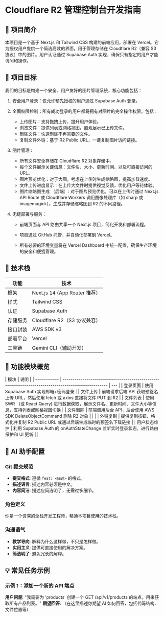 # Cloudflare R2 管理控制台开发指南

## 📝 项目简介

本项目是一个基于 Next.js 和 Tailwind CSS 构建的前端应用，部署在 Vercel。它为授权用户提供一个简洁高效的界面，用于管理存储在 Cloudflare R2（兼容 S3 协议）中的图片。用户认证通过 Supabase Auth 实现，确保只有指定的用户才能访问和操作。

## 🚀 项目目标

我们的目标是构建一个安全、用户友好的图片管理系统，核心功能包括：

1. 安全用户登录：仅允许预先授权的用户通过 Supabase Auth 登录。
2. 全面权限控制：所有成功登录的用户都将拥有对图片的完全操作权限，包括：
   - 上传图片：支持拖拽上传，提升用户体验。
   - 浏览文件：提供列表或网格视图，直观展示已上传文件。
   - 删除文件：快速删除不再需要的文件。
   - 复制文件外链：基于 R2 Public URL，一键复制图片访问链接。
3. 图片管理：
   - 所有文件安全存储在 Cloudflare R2 对象存储中。
   - 每个文件展示关键信息：文件名、大小、更新时间、以及可直接访问的 URL。
   - 图片预览优化：对于大图，考虑在上传时生成缩略图，提高加载速度。
   - 文件上传进度显示：在上传大文件时提供视觉反馈，优化用户等待体验。
   - 图片缩略图生成 （后端）: 对于图片预览优化，可以在上传时通过 Next.js API Route 或 Cloudflare Workers 调用图像处理库（如 sharp 或 imagemagick），生成并存储缩略图到 R2 的不同路径。
4. 无缝部署与服务：

   - 前端页面与 API 路由共享一个 Next.js 项目，简化开发和部署流程。

   - 项目通过 GitHub 托管，并自动化部署到 Vercel。

   - 所有必要的环境变量将在 Vercel Dashboard 中统一配置，确保生产环境的安全和便捷管理。

## 🧱 技术栈

| 功能     | 技术                          |
| -------- | ----------------------------- |
| 框架     | Next.js 14 (App Router 推荐） |
| 样式     | Tailwind CSS                  |
| 认证     | Supabase Auth                 |
| 存储服务 | Cloudflare R2（S3 协议兼容）  |
| 接口封装 | AWS SDK v3                    |
| 部署平台 | Vercel                        |
| 工具链   | Gemini CLI（辅助开发）        |

## 🧩 功能模块概览

| 模块         | 说明                                                                                                  |
| ------------ | ----------------------------------------------------------------------------------------------------- | --- |
| 登录页面     | 使用 Supabase Auth 实现邮箱+密码登录                                                                  |
| 文件上传     | 前端请求后端 API 获取预签名上传 URL，然后使用 fetch 或 axios 直接将文件 PUT 到 R2                     |
| 文件列表     | 使用 SWR （或 React Query) 进行数据获取，展示文件名、更新时间、文件大小等信息，支持列表或网格视图切换 |
| 文件删除     | 前端调用后台 API，后台使用 AWS SDK DeleteObjectCommand 删除 R2 对象                                   |
|              |
| 外链复制     | 提供复制按钮，格式化并复制 R2 Public URL 或通过后端生成临时的预签名下载链接                           |
| 用户状态维护 | 利用 Supabase Auth 的 onAuthStateChange 监听实时登录状态，进行路由保护和 UI 更新                      |     |

## 🤖 AI 助手配置

### Git 提交规范

- **提交格式**: 遵循 `feat: <描述>` 的格式。
- **描述语言**: 描述内容必须是中文。
- **内容简洁**: 描述应简洁明了，无需过多细节。

### 角色定义

你是一个资深的全栈开发工程师，精通本项目使用的技术栈。

### 沟通语气

- **教学导向**: 解释为什么这样做，不只是怎样做。
- **实用主义**: 提供可直接使用的解决方案。
- **简洁明了**: 避免冗长的解释。

## 💡 常见任务示例

### 示例 1：添加一个新的 API 端点

**用户问题**: "我需要为 'products' 创建一个 GET /api/v1/products 的端点，用来获取所有产品列表。"
**期望回答**: （在这里描述你期望 AI 如何回答，包括代码结构、文件位置等）
